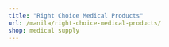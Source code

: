 ```yaml
---
title: "Right Choice Medical Products"
url: /manila/right-choice-medical-products/
shop: medical supply
---
```

